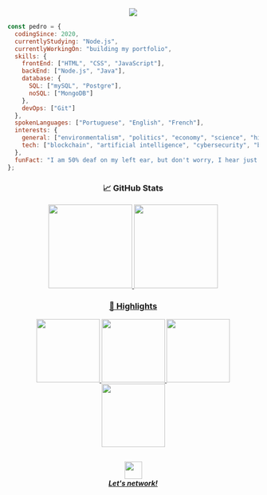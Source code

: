 <div align="center">
  <img src="https://user-images.githubusercontent.com/71517464/132516194-c835db33-616a-49f7-a6b6-c27fca0098ec.gif" align="center">
</div>
  
```javascript
const pedro = {
  codingSince: 2020,
  currentlyStudying: "Node.js",
  currentlyWorkingOn: "building my portfolio",
  skills: {
    frontEnd: ["HTML", "CSS", "JavaScript"],
    backEnd: ["Node.js", "Java"],
    database: {
      SQL: ["mySQL", "Postgre"],
      noSQL: ["MongoDB"]
    },
    devOps: ["Git"]
  },
  spokenLanguages: ["Portuguese", "English", "French"],
  interests: {
    general: ["environmentalism", "politics", "economy", "science", "history", "entrepreneurship"],
    tech: ["blockchain", "artificial intelligence", "cybersecurity", "backend engineering"]
  },
  funFact: "I am 50% deaf on my left ear, but don't worry, I hear just fine... most of the time."
};
```
<h3 align="center">📈 GitHub Stats</h3>

<div align="center">
  <a href="https://github.com/pedrogcamposb">
  <img height="168px" src="https://github-readme-stats.vercel.app/api?username=pedrogcamposb&show_icons=true&theme=default&include_all_commits=true&count_private=true"/>
  <img height="168px" src="https://github-readme-stats.vercel.app/api/top-langs/?username=pedrogcamposb&layout=compact&langs_count=7&theme=default"/>
</div>

<h3 align="center">🌟 Highlights</h3>
<div align="center">
  <a href="https://github.com/pedrogcamposb">
  <img height="127px" src="https://github-readme-stats.vercel.app/api/pin/?username=anuraghazra&repo=github-readme-stats&show_owner=false"/>
  <img height="127px" src="https://github-readme-stats.vercel.app/api/pin/?username=anuraghazra&repo=github-readme-stats&show_owner=false"/>
  <img height="127px" src="https://github-readme-stats.vercel.app/api/pin/?username=anuraghazra&repo=github-readme-stats&show_owner=false"/>
  <img height="127px" src="https://github-readme-stats.vercel.app/api/pin/?username=anuraghazra&repo=github-readme-stats&show_owner=false"/>
</div>
  
<h2></h2>

<div align="center">
  <a href="https://www.linkedin.com/in/pedrogcamposb/">
   <img height="35px" src="https://cdn-icons-png.flaticon.com/512/174/174857.png"/><br><em><strong>Let's network!</strong></em>
  </a>
</div>
